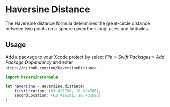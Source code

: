 # Haversine Distance

The Haversine distance formula determines the great-circle distance between two points on a sphere given their longitudes and latitudes.

## Usage

Add a package to your Xcode project by select _File_ > _Swift Packages_ > _Add Package Dependency_ and enter `https://github.com/tmn/HaversineDistance`.

```swift
import haversineFormula

let haversine = Haversine.distance(
    firstLocation: (63.421798, 10.394786),
    secondLocation: (63.416191, 10.431693)
)
```
